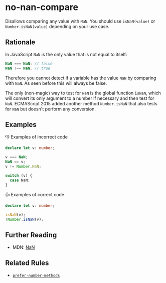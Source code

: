 # no-nan-compare

Disallows comparing any value with `NaN`. You should use `isNaN(value)` or `Number.isNaN(value)` depending on your use case.

## Rationale

In JavaScript `NaN` is the only value that is not equal to itself:

```js
NaN === NaN; // false
NaN !== NaN; // true
```

Therefore you cannot detect if a variable has the value `NaN` by comparing with `NaN`. As seen before this will always be false.

The only (non-magic) way to test for `NaN` is the global function `isNaN`, which will convert its only argument to a number if necessary and then test for `NaN`.
ECMAScript 2015 added another method `Number.isNaN` that also tests for `NaN` but doesn't perform any conversion.

## Examples

:thumbsdown: Examples of incorrect code

```ts
declare let v: number;

v === NaN;
NaN == v;
v != Number.NaN;

switch (v) {
  case NaN:
}
```

:thumbsup: Examples of correct code

```ts
declare let v: number;

isNaN(v);
!Number.isNaN(v);
```

## Further Reading

* MDN: [NaN](https://developer.mozilla.org/en-US/docs/Web/JavaScript/Reference/Global_Objects/NaN)

## Related Rules

* [`prefer-number-methods`](prefer-number-methods.md)
